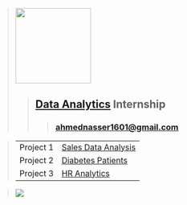 > [<img height=150 src="https://lh6.googleusercontent.com/FfFC3NgZ12Q8rOD9B_HuVWwhkbzHsY64IL-jz2F6aCdN8PYVst0Tt4_qbKxXRoW_cdvTvkp2rqagB-ZKQem-oGk=w16383">](https://www.meriskill.com)
>> ## **[Data Analytics](https://github.com/AhmedNasser1601/Data-Analytics) Internship**
>>> ### **[ahmednasser1601@gmail.com](mailto:ahmednasser1601@gmail.com)**

> <table><tr><td>Project 1</td><td><a href="Sales-Data-Analysis">Sales Data Analysis</a></td></tr><tr><td>Project 2</td><td><a href="Diabetes-Patients">Diabetes Patients</a></td></tr><tr><td>Project 3</td><td><a href="HR-Analytics">HR Analytics</a></td></tr></table>

> <img src="https://hits.sh/github.com/AhmedNasser1601/Data-Analytics.svg?label=Visits&logo=powerbi"/>
